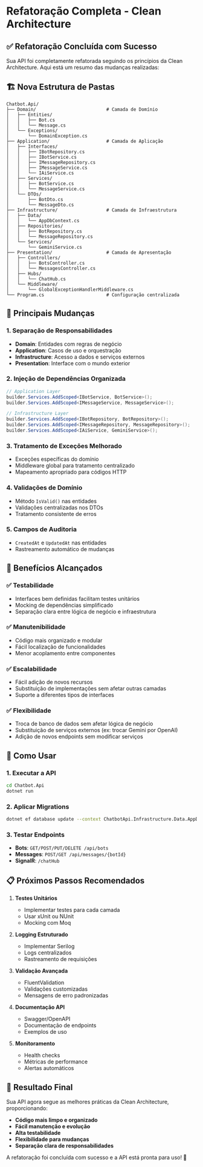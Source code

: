 # Refatoração Completa - Clean Architecture

## ✅ Refatoração Concluída com Sucesso

Sua API foi completamente refatorada seguindo os princípios da Clean Architecture. Aqui está um resumo das mudanças realizadas:

## 🏗️ Nova Estrutura de Pastas

```
Chatbot.Api/
├── Domain/                          # Camada de Domínio
│   ├── Entities/
│   │   ├── Bot.cs
│   │   └── Message.cs
│   └── Exceptions/
│       └── DomainException.cs
├── Application/                     # Camada de Aplicação
│   ├── Interfaces/
│   │   ├── IBotRepository.cs
│   │   ├── IBotService.cs
│   │   ├── IMessageRepository.cs
│   │   ├── IMessageService.cs
│   │   └── IAiService.cs
│   ├── Services/
│   │   ├── BotService.cs
│   │   └── MessageService.cs
│   └── DTOs/
│       ├── BotDto.cs
│       └── MessageDto.cs
├── Infrastructure/                  # Camada de Infraestrutura
│   ├── Data/
│   │   └── AppDbContext.cs
│   ├── Repositories/
│   │   ├── BotRepository.cs
│   │   └── MessageRepository.cs
│   └── Services/
│       └── GeminiService.cs
├── Presentation/                    # Camada de Apresentação
│   ├── Controllers/
│   │   ├── BotsController.cs
│   │   └── MessagesController.cs
│   ├── Hubs/
│   │   └── ChatHub.cs
│   └── Middleware/
│       └── GlobalExceptionHandlerMiddleware.cs
└── Program.cs                       # Configuração centralizada
```

## 🔄 Principais Mudanças

### 1. **Separação de Responsabilidades**
- **Domain**: Entidades com regras de negócio
- **Application**: Casos de uso e orquestração
- **Infrastructure**: Acesso a dados e serviços externos
- **Presentation**: Interface com o mundo exterior

### 2. **Injeção de Dependências Organizada**
```csharp
// Application Layer
builder.Services.AddScoped<IBotService, BotService>();
builder.Services.AddScoped<IMessageService, MessageService>();

// Infrastructure Layer
builder.Services.AddScoped<IBotRepository, BotRepository>();
builder.Services.AddScoped<IMessageRepository, MessageRepository>();
builder.Services.AddScoped<IAiService, GeminiService>();
```

### 3. **Tratamento de Exceções Melhorado**
- Exceções específicas do domínio
- Middleware global para tratamento centralizado
- Mapeamento apropriado para códigos HTTP

### 4. **Validações de Domínio**
- Método `IsValid()` nas entidades
- Validações centralizadas nos DTOs
- Tratamento consistente de erros

### 5. **Campos de Auditoria**
- `CreatedAt` e `UpdatedAt` nas entidades
- Rastreamento automático de mudanças

## 🚀 Benefícios Alcançados

### ✅ **Testabilidade**
- Interfaces bem definidas facilitam testes unitários
- Mocking de dependências simplificado
- Separação clara entre lógica de negócio e infraestrutura

### ✅ **Manutenibilidade**
- Código mais organizado e modular
- Fácil localização de funcionalidades
- Menor acoplamento entre componentes

### ✅ **Escalabilidade**
- Fácil adição de novos recursos
- Substituição de implementações sem afetar outras camadas
- Suporte a diferentes tipos de interfaces

### ✅ **Flexibilidade**
- Troca de banco de dados sem afetar lógica de negócio
- Substituição de serviços externos (ex: trocar Gemini por OpenAI)
- Adição de novos endpoints sem modificar serviços

## 🔧 Como Usar

### 1. **Executar a API**
```bash
cd Chatbot.Api
dotnet run
```

### 2. **Aplicar Migrations**
```bash
dotnet ef database update --context ChatbotApi.Infrastructure.Data.AppDbContext
```

### 3. **Testar Endpoints**
- **Bots**: `GET/POST/PUT/DELETE /api/bots`
- **Messages**: `POST/GET /api/messages/{botId}`
- **SignalR**: `/chatHub`

## 📋 Próximos Passos Recomendados

1. **Testes Unitários**
   - Implementar testes para cada camada
   - Usar xUnit ou NUnit
   - Mocking com Moq

2. **Logging Estruturado**
   - Implementar Serilog
   - Logs centralizados
   - Rastreamento de requisições

3. **Validação Avançada**
   - FluentValidation
   - Validações customizadas
   - Mensagens de erro padronizadas

4. **Documentação API**
   - Swagger/OpenAPI
   - Documentação de endpoints
   - Exemplos de uso

5. **Monitoramento**
   - Health checks
   - Métricas de performance
   - Alertas automáticos

## 🎯 Resultado Final

Sua API agora segue as melhores práticas da Clean Architecture, proporcionando:

- **Código mais limpo e organizado**
- **Fácil manutenção e evolução**
- **Alta testabilidade**
- **Flexibilidade para mudanças**
- **Separação clara de responsabilidades**

A refatoração foi concluída com sucesso e a API está pronta para uso! 🎉

